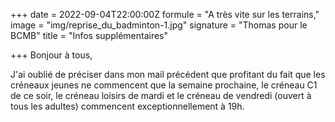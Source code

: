 +++
date = 2022-09-04T22:00:00Z
formule = "A très vite sur les terrains,"
image = "img/reprise_du_badminton-1.jpg"
signature = "Thomas pour le BCMB"
title = "Infos supplémentaires"

+++
Bonjour à tous,

J'ai oublié de préciser dans mon mail précédent que profitant du fait que les créneaux jeunes ne commencent que la semaine prochaine, le créneau C1 de ce soir, le créneau loisirs de mardi et le créneau de vendredi (ouvert à tous les adultes) commencent exceptionnellement à 19h.